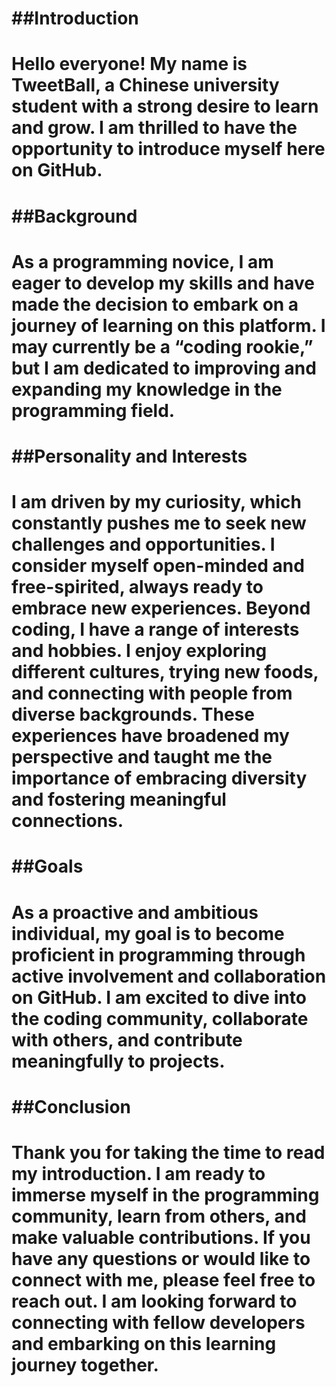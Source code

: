<!---
- 👋 Hi, I’m @tweetball
- 👀 I’m interested in ...
- 🌱 I’m currently learning ...
- 💞️ I’m looking to collaborate on ...
- 📫 How to reach me ...---!>

<h1>##Introduction<h1/>

Hello everyone! My name is TweetBall, a Chinese university student with a strong desire to learn and grow. I am thrilled to have the opportunity to introduce myself here on GitHub.


<h1>##Background<h1>

As a programming novice, I am eager to develop my skills and have made the decision to embark on a journey of learning on this platform. I may currently be a “coding rookie,” but I am dedicated to improving and expanding my knowledge in the programming field.

<h1>##Personality and Interests<h1/>

I am driven by my curiosity, which constantly pushes me to seek new challenges and opportunities. I consider myself open-minded and free-spirited, always ready to embrace new experiences. Beyond coding, I have a range of interests and hobbies. I enjoy exploring different cultures, trying new foods, and connecting with people from diverse backgrounds. These experiences have broadened my perspective and taught me the importance of embracing diversity and fostering meaningful connections.

<h1>##Goals<h1/>

As a proactive and ambitious individual, my goal is to become proficient in programming through active involvement and collaboration on GitHub. I am excited to dive into the coding community, collaborate with others, and contribute meaningfully to projects.

<h1>##Conclusion<h1/>

Thank you for taking the time to read my introduction. I am ready to immerse myself in the programming community, learn from others, and make valuable contributions. If you have any questions or would like to connect with me, please feel free to reach out. I am looking forward to connecting with fellow developers and embarking on this learning journey together.

<!---
tweetball/tweetball is a ✨ special ✨ repository because its `README.md` (this file) appears on your GitHub profile.
You can click the Preview link to take a look at your changes.
--->
